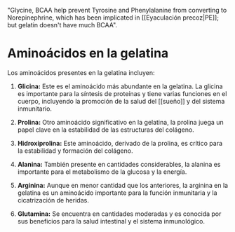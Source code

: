 

"Glycine, BCAA help prevent Tyrosine and Phenylalanine from converting to Norepinephrine, which has been implicated in [[Eyaculación precoz|PE]]; but gelatin doesn't have much BCAA".

# Aminoácidos en la gelatina

Los aminoácidos presentes en la gelatina incluyen:

1. **Glicina:** Este es el aminoácido más abundante en la gelatina. La glicina es importante para la síntesis de proteínas y tiene varias funciones en el cuerpo, incluyendo la promoción de la salud del [[sueño]] y del sistema inmunitario.
    
2. **Prolina:** Otro aminoácido significativo en la gelatina, la prolina juega un papel clave en la estabilidad de las estructuras del colágeno.
    
3. **Hidroxiprolina:** Este aminoácido, derivado de la prolina, es crítico para la estabilidad y formación del colágeno.
    
4. **Alanina:** También presente en cantidades considerables, la alanina es importante para el metabolismo de la glucosa y la energía.
    
5. **Arginina:** Aunque en menor cantidad que los anteriores, la arginina en la gelatina es un aminoácido importante para la función inmunitaria y la cicatrización de heridas.
    
6. **Glutamina:** Se encuentra en cantidades moderadas y es conocida por sus beneficios para la salud intestinal y el sistema inmunológico.